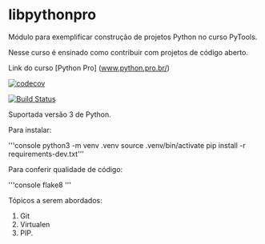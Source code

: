 # libpythonpro
Módulo para exemplificar construção de projetos Python no curso PyTools.

Nesse curso é ensinado como contribuir com projetos de código aberto.

Link do curso [Python Pro] (www.python.pro.br/)

[![codecov](https://codecov.io/gh/rsa1971/libpythonpro/branch/master/graph/badge.svg)](https://codecov.io/gh/rsa1971/libpythonpro)

[![Build Status](https://travis-ci.com/rsa1971/libpythonpro.svg?branch=master)](https://travis-ci.com/rsa1971/libpythonpro)

Suportada versão 3 de Python.

Para instalar:

'''console
python3 -m venv .venv
source .venv/bin/activate
pip install -r requirements-dev.txt'''

Para conferir qualidade de código:

'''console
flake8
'''

Tópicos a serem abordados:
1. Git
2. Virtualen
3. PIP.

